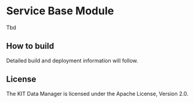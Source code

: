 # Service Base Module

Tbd

## How to build

Detailed build and deployment information will follow.

## License

The KIT Data Manager is licensed under the Apache License, Version 2.0.